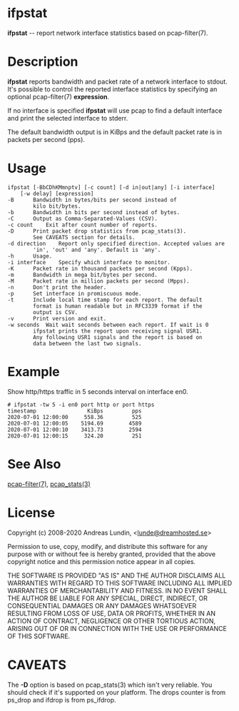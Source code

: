 # ifpstat
**ifpstat** -- report network interface statistics based on pcap-filter(7).

# Description
**ifpstat** reports bandwidth and packet rate of a network interface to stdout.
It's possible to control the reported interface statistics by specifying an
optional pcap-filter(7) **expression**.

If no interface is specified **ifpstat** will use pcap to find a default
interface and print the selected interface to stderr.

The default bandwidth output is in KiBps and the default packet rate
is in packets per second (pps).

# Usage
	ifpstat	[-BbCDhKMmnptv] [-c count] [-d in|out|any] [-i interface]
		[-w delay] [expression]
	-B		Bandwidth in bytes/bits per second instead of
			kilo bit/bytes.
	-b		Bandwidth in bits per second instead of bytes.
	-C		Output as Comma-Separated-Values (CSV).
	-c count	Exit after count number of reports.
	-D		Print packet drop statistics from pcap_stats(3).
			See CAVEATS section for details.
	-d direction	Report only specified direction. Accepted values are
			'in', 'out' and 'any'. Default is 'any'.
	-h		Usage.
	-i interface	Specify which interface to monitor.
	-K		Packet rate in thousand packets per second (Kpps).
	-m		Bandwidth in mega bit/bytes per second.
	-M		Packet rate in million packets per second (Mpps).
	-n		Don't print the header.
	-p		Set interface in promiscuous mode.
	-t		Include local time stamp for each report. The default
			format is human readable but in RFC3339 format if the
			output is CSV.
	-v		Print version and exit.
	-w seconds	Wait wait seconds between each report. If wait is 0
			ifpstat prints the report upon receiving signal USR1.
			Any following USR1 signals and the report is based on
			data between the last two signals.

# Example
Show http/https traffic in 5 seconds interval on interface en0.

	# ifpstat -tw 5 -i en0 port http or port https
	timestamp     	   	     KiBps	       pps
	2020-07-01 12:00:00	    558.36	       525
	2020-07-01 12:00:05	   5194.69	      4589
	2020-07-01 12:00:10	   3413.73	      2594
	2020-07-01 12:00:15	    324.20	       251

# See Also
[pcap-filter(7)](https://www.tcpdump.org/manpages/pcap-filter.7.html),
[pcap_stats(3)](https://www.tcpdump.org/manpages/pcap_stats.3pcap.html)

# License
Copyright (c) 2008-2020 Andreas Lundin, &lt;lunde@dreamhosted.se&gt;

Permission to use, copy, modify, and distribute this software for any
purpose with or without fee is hereby granted, provided that the above
copyright notice and this permission notice appear in all copies.

THE SOFTWARE IS PROVIDED "AS IS" AND THE AUTHOR DISCLAIMS ALL WARRANTIES
WITH REGARD TO THIS SOFTWARE INCLUDING ALL IMPLIED WARRANTIES OF
MERCHANTABILITY AND FITNESS. IN NO EVENT SHALL THE AUTHOR BE LIABLE FOR
ANY SPECIAL, DIRECT, INDIRECT, OR CONSEQUENTIAL DAMAGES OR ANY DAMAGES
WHATSOEVER RESULTING FROM LOSS OF USE, DATA OR PROFITS, WHETHER IN AN
ACTION OF CONTRACT, NEGLIGENCE OR OTHER TORTIOUS ACTION, ARISING OUT OF
OR IN CONNECTION WITH THE USE OR PERFORMANCE OF THIS SOFTWARE.

# CAVEATS
The **-D** option is based on pcap_stats(3) which isn't very reliable. You
should check if it's supported on your platform. The drops counter is
from ps_drop and ifdrop is from ps_ifdrop.
